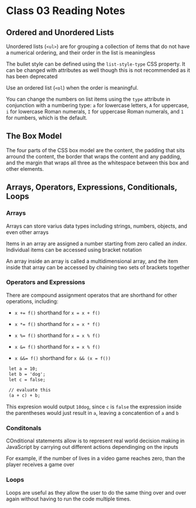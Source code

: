 # Class 03 Reading Notes

## Ordered and Unordered Lists

Unordered lists (`<ul>`) are for grouping a collection of items that do not have a numerical ordering, and their order in the list is meaningless

The bullet style can be defined using the `list-style-type` CSS property. It can be changed with attributes as well though this is not recommended as it has been deprecated

Use an ordered list (`<ol`) when the order is meaningful.

You can change the numbers on list items using the `type` attribute in conjunction with a numbering type: `a` for lowercase letters, `A` for uppercase, `i` for lowercase Roman numerals, `I` for uppercase Roman numerals, and `1` for numbers, which is the default.

## The Box Model

The four parts of the CSS box model are the content, the padding that sits arround the content, the border that wraps the content and any padding, and the margin that wraps all three as the whitespace between this box and other elements.

## Arrays, Operators, Expressions, Conditionals, Loops

### Arrays

Arrays can store varius data types including strings, numbers, objects, and even other arrays

Items in an array are assigned a number starting from zero called an *index*. Individual items can be accessed using bracket notation

An array inside an array is called a multidimensional array, and the item inside that array can be accessed by chaining two sets of brackets together

### Operators and Expressions

There are compound assignment operatos that are shorthand for other operations, including:

- `x += f()` shorthand for `x = x + f()`

- `x *= f()` shorthand for `x = x * f()`

- `x %= f()` shorthand for `x = x % f()`

- `x &= f()` shorthand for `x = x % f()`

- `x &&= f()` shorthand for `x && (x = f())`

```html
 let a = 10;
 let b = 'dog';
 let c = false;

 // evaluate this
 (a + c) + b;
```

This expresion would output `10dog`, since `c` is `false` the expression inside the parentheses would just result in `a`, leaving a concatention of `a` and `b`

### Conditonals

COnditional statements allow is to represent real world decision making in JavaScript by carrying out different actions dependinging on the inputs

For example, if the number of lives in a video game reaches zero, than the player receives a game over

### Loops

Loops are useful as they allow the user to do the same thing over and over again without having to run the code multiple times.
